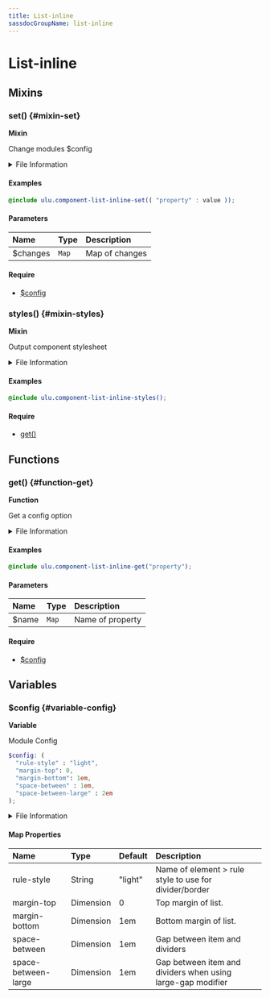```yaml
---
title: List-inline
sassdocGroupName: list-inline
---
```



# List-inline

<div class="type-large">



</div>



## Mixins




<div class="sassdoc-item-header">

###  set() {#mixin-set}

  <div class="sassdoc-item-header__labels">
    <span class="tag tag--primary"><strong>Mixin</strong></span>
  </div>

</div>

  

Change modules $config
    
    


<details>
  <summary>File Information</summary>
  
- **File:** _list-inline.scss
- **Group:** list-inline
- **Type:** mixin
- **Lines (comments):** 26-29
- **Lines (code):** 31-33

</details>

    

#### Examples

      


``` scss
@include ulu.component-list-inline-set(( "property" : value ));
```
  



      

#### Parameters


|Name|Type|Description|
|:--|:--|:--|
|$changes|`Map`|Map of changes|

    

#### Require

- [$config](/sass/components/accordion/#variable-config)
  


<div class="sassdoc-item-header">

###  styles() {#mixin-styles}

  <div class="sassdoc-item-header__labels">
    <span class="tag tag--primary"><strong>Mixin</strong></span>
  </div>

</div>

  

Output component stylesheet
    
    


<details>
  <summary>File Information</summary>
  
- **File:** _list-inline.scss
- **Group:** list-inline
- **Type:** mixin
- **Lines (comments):** 44-46
- **Lines (code):** 48-80

</details>

    

#### Examples

      


``` scss
@include ulu.component-list-inline-styles();
```
  



      

#### Require

- [get()](/sass/components/accordion/#function-get)
  
  

## Functions




<div class="sassdoc-item-header">

###  get() {#function-get}

  <div class="sassdoc-item-header__labels">
    <span class="tag tag--primary"><strong>Function</strong></span>
  </div>

</div>

  

Get a config option
    
    


<details>
  <summary>File Information</summary>
  
- **File:** _list-inline.scss
- **Group:** list-inline
- **Type:** function
- **Lines (comments):** 35-38
- **Lines (code):** 40-42

</details>

    

#### Examples

      


``` scss
@include ulu.component-list-inline-get("property");
```
  



      

#### Parameters


|Name|Type|Description|
|:--|:--|:--|
|$name|`Map`|Name of property|

    

#### Require

- [$config](/sass/components/accordion/#variable-config)
  
  

## Variables




<div class="sassdoc-item-header">

###  $config {#variable-config}

  <div class="sassdoc-item-header__labels">
    <span class="tag tag--primary"><strong>Variable</strong></span>
  </div>

</div>

  

Module Config
    
    

``` scss
$config: (
  "rule-style" : "light",
  "margin-top": 0,
  "margin-bottom": 1em,
  "space-between" : 1em,
  "space-between-large" : 2em
);
```
  


<details>
  <summary>File Information</summary>
  
- **File:** _list-inline.scss
- **Group:** list-inline
- **Type:** variable
- **Lines (comments):** 11-16
- **Lines (code):** 18-24

</details>

    

#### Map Properties


|Name|Type|Default|Description|
|:--|:--|:--|:--|
|rule-style|String|"light"|Name of element > rule style to use for divider/border|
|margin-top|Dimension|0|Top margin of list.|
|margin-bottom|Dimension|1em|Bottom margin of list.|
|space-between|Dimension|1em|Gap between item and dividers|
|space-between-large|Dimension|1em|Gap between item and dividers when using large-gap modifier|

    
  
  
